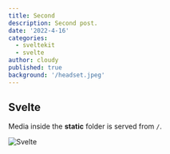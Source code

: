 ```yaml
---
title: Second
description: Second post.
date: '2022-4-16'
categories:
  - sveltekit
  - svelte
author: cloudy
published: true
background: '/headset.jpeg'
---
```


## Svelte

Media inside the **static** folder is served from `/`.

![Svelte](favicon.png)
